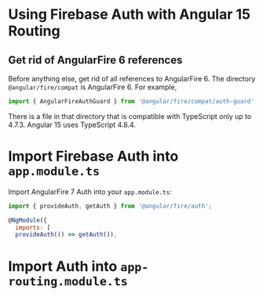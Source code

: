 # Using Firebase Auth with Angular 15 Routing

## Get rid of AngularFire 6 references

Before anything else, get rid of all references to AngularFire 6. The directory `@angular/fire/compat` is AngularFire 6. For example, 

```js
import { AngularFireAuthGuard } from '@angular/fire/compat/auth-guard';
```

There is a file in that directory that is compatible with TypeScript only up to 4.7.3. Angular 15 uses TypeScript 4.8.4. 

# Import Firebase Auth into `app.module.ts`

Import AngularFire 7 Auth into your `app.module.ts`:

```js
import { provideAuth, getAuth } from '@angular/fire/auth';

@NgModule({
  imports: [
  provideAuth(() => getAuth()),
```

# Import Auth into `app-routing.module.ts`

